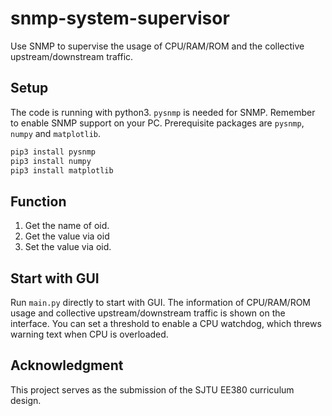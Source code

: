 # snmp-system-supervisor
Use SNMP to supervise the usage of CPU/RAM/ROM and the collective upstream/downstream traffic.

## Setup
The code is running with python3. `pysnmp` is needed for SNMP. Remember to enable SNMP support on your PC. Prerequisite packages are `pysnmp`, `numpy` and `matplotlib`.
```bash
pip3 install pysnmp
pip3 install numpy
pip3 install matplotlib
```

## Function
1. Get the name of oid.
2. Get the value via oid
2. Set the value via oid.

## Start with GUI
Run `main.py` directly to start with GUI. The information of CPU/RAM/ROM usage and collective upstream/downstream traffic is shown on the interface. You can set a threshold to enable a CPU watchdog, which threws warning text when CPU is overloaded.

## Acknowledgment
This project serves as the submission of the SJTU EE380 curriculum design.
